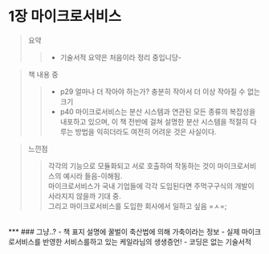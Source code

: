 # 1장 마이크로서비스
> 요약
>> - 기술서적 요약은 처음이라 정리 중입니당-

> 책 내용 중
>> - p29 얼마나 더 작아야 하는가? 충분히 작아서 더 이상 작아질 수 없는 크기
>> - p40 마이크로서비스는 분산 시스템과 연관된 모든 종류의 복잡성을 내포하고 있으며, 이 책 전반에 걸쳐 설명한 분산 시스템을 적절히 다루는 방법을 익히더라도 여전히 어려운 것은 사실이다.

> 느낀점
>> 각각의 기능으로 모듈화되고 서로 호출하여 작동하는 것이 마이크로서비스의 예시라 들음-이해됨.</br>
마이크로서비스가 국내 기업들에 각각 도입된다면 주먹구구식의 개발이 사라지지 않을까 기대 중.<br/>
그리고 마이크로서비스를 도입한 회사에서 일하고 싶음 =ㅅ=;
<br/>
***
### 그냥..?
- 책 표지 설명에 꿀벌이 축산법에 의해 가축이라는 정보
- 실제 마이크로서비스를 반영한 서비스를하고 있는 케일라님의 생생증언! 
- 코딩은 없는 기술서적
